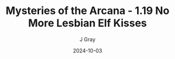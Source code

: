 ---
title: 'Mysteries of the Arcana - 1.19 No More Lesbian Elf Kisses'
alt: 'Mysteries of the Arcana'
date: '2024-10-03'
author: 'J Gray'
artist: 'Keira'
---